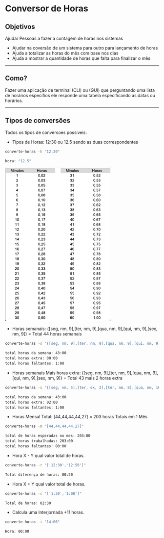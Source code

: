 # Conversor de Horas
## Objetivos
Ajudar Pessoas a fazer a contagem de horas nos sistemas
* Ajudar na coversão de um sistema para outro para lançamento de horas
* Ajuda a totalizar as horas do mês com base nos dias
* Ajuda a mostrar a quantidade de horas que falta para finalizar o mês

---

## Como?
Fazer uma aplicação de terminal (CLI) ou (GUI) que perguntando uma lista de horários especifios ele responde uma tabela especificando as datas ou horários.

---

## Tipos de conversões
Todos os tipos de conversoes possiveis:
* Tipos de Horas: 12:30 ou 12.5 sendo as duas correspondentes
```bash
converte-horas -h "12:30"
```
```bash
hora: "12.5"
```
![IMG](./docs/assets/img/image.png)

* Horas semanais: {[seg, nm, 9],[ter, nm, 9],[qua, nm, 9],[qui, nm, 9],[sex, nm, 9]} = Total 44 horas semanais
```bash
converte-horas -s "{[seg, nm, 9],[ter, nm, 9],[qua, nm, 9],[qui, nm, 9],[sex, nm, 7]}"
```
```bash
total horas da semana: 43:00
total horas extra: 00:00
total horas faltantes: 1:00
```
* Horas semanais Mais horas extra: {[seg, nm, 9],[ter, nm, 9],[qua, nm, 9],[qui, nm, 9],[sex, nm, 9]} = Total 43 mais 2 horas extra
```bash
converte-horas -s "{[seg, nm, 5],[ter, ex, 2],[ter, nm, 8],[qua, nm, 10],[qui, nm, 10],[sex, nm, 10]}"
```
```bash
total horas da semana: 43:00
total horas extra: 02:00
total horas faltantes: 1:00
```
* Horas Mensal Total: [44,44,44,44,27] = 203 horas Totais em 1 Mês
```bash
converte-horas -m "[44,44,44,44,27]"
```
```bash
total de horas esperadas no mes: 203:00
total horas trabalhadas: 203:00
total horas faltantes: 00:00
```
* Hora X - Y qual valor total de horas.
```bash
converte-horas -r "['12:30','12:50']"
```
```bash
Total diferença de horas: 00:20
```
* Hora X + Y qual valor total de horas.
```bash
converte-horas -c "['1:30','1:00']"
```
```bash
Total de horas: 02:30
```
* Calcula uma Interjornada +11 horas.
```bash
converte-horas -i "14:00"
```
```bash
Hora: 00:00
```

